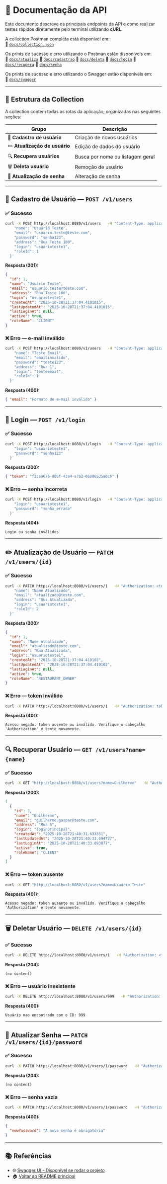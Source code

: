 # 🧩 Documentação da API

Este documento descreve os principais endpoints da API e como realizar testes rápidos diretamente pelo terminal utilizando **cURL**.

A collection Postman completa está disponível em:  
📂 [`docs/collection.json`](./collection.json)

Os prints de sucesso e erro utilizando o Postman estão disponíveis em:  
📂 [`docs/atualiza`](./atualiza)
📂 [`docs/cadastrao`](./cadastro)
📂 [`docs/deleta`](./deleta)
📂 [`docs/login`](./login)
📂 [`docs/recupera`](./recupera)
📂 [`docs/senha`](./senha)

Os prints de sucesso e erro utilizando o Swagger estão disponíveis em:  
📂 [`docs/swagger`](./swagger)

---

## 🚀 Estrutura da Collection

A collection contém todas as rotas da aplicação, organizadas nas seguintes seções:

| Grupo | Descrição                       |
|--------|---------------------------------|
| 🧾 **Cadastro de usuário** | Criação de novos usuários       |
| ✏️ **Atualização de usuário** | Edição de dados do usuário      |
| 🔍 **Recupera usuários** | Busca por nome ou listagem geral |
| 🗑️ **Deleta usuário** | Remoção de usuário              |
| 🔐 **Atualização de senha** | Alteração de senha     |

---

## 🧾 Cadastro de Usuário — `POST /v1/users`

### ✅ Sucesso

```bash
curl -X POST http://localhost:8080/v1/users   -H "Content-Type: application/json"   -d '{
    "name": "Usuário Teste",
    "email": "usuario.teste@teste.com",
    "password": "senha123",
    "address": "Rua Teste 100",
    "login": "usuarioteste1",
    "roleId": 1
  }'
```

**Resposta (201):**
```json
{
  "id": 1,
  "name": "Usuário Teste",
  "email": "usuario.teste@teste.com",
  "address": "Rua Teste 100",
  "login": "usuarioteste1",
  "createdAt": "2025-10-28T21:37:04.4101015",
  "lastUpdatedAt": "2025-10-28T21:37:04.4101015",
  "lastLoginAt": null,
  "active": true,
  "roleName": "CLIENT"
}
```

### ❌ Erro — e-mail inválido

```bash
curl -X POST http://localhost:8080/v1/users   -H "Content-Type: application/json"   -d '{
    "name": "Teste Email",
    "email": "emailinvalido",
    "password": "teste123",
    "address": "Rua 1",
    "login": "testeemail",
    "roleId": 1
  }'
```

**Resposta (400):**
```json
{ "email": "Formato de e-mail inválido" }
```

---

## 🔐 Login — `POST /v1/login`

### ✅ Sucesso

```bash
curl -X POST http://localhost:8080/v1/login   -H "Content-Type: application/json"   -d '{
    "login": "usuarioteste1",
    "password": "senha123"
  }'
```

**Resposta (200):**
```json
{ "token": "f2cea676-d06f-43a4-a7b2-06806535a0c6" }
```

### ❌ Erro — senha incorreta

```bash
curl -X POST http://localhost:8080/v1/login   -H "Content-Type: application/json"   -d '{
    "login": "usuarioteste1",
    "password": "senha_errada"
  }'
```

**Resposta (404):**
```text
Login ou senha inválidos
```

---

## ✏️ Atualização de Usuário — `PATCH /v1/users/{id}`

### ✅ Sucesso

```bash
curl -X PATCH http://localhost:8080/v1/users/1   -H "Authorization: <token>"   -H "Content-Type: application/json"   -d '{
    "name": "Nome Atualizado",
    "email": "atualizado@teste.com",
    "address": "Rua Atualizada",
    "login": "usuarioteste1",
    "roleId": 2
  }'
```

**Resposta (200):**
```json
{
  "id": 1,
  "name": "Nome Atualizado",
  "email": "atualizado@teste.com",
  "address": "Rua Atualizada",
  "login": "usuarioteste1",
  "createdAt": "2025-10-28T21:37:04.410102",
  "lastUpdatedAt": "2025-10-28T21:37:04.410102",
  "lastLoginAt": null,
  "active": true,
  "roleName": "RESTAURANT_OWNER"
}
```

### ❌ Erro — token inválido

```bash
curl -X PATCH http://localhost:8080/v1/users/1   -H "Authorization: token_invalido"   -H "Content-Type: application/json"   -d '{ "name": "Novo Nome" }'
```

**Resposta (401):**
```text
Acesso negado: token ausente ou inválido. Verifique o cabeçalho 'Authorization' e tente novamente.
```

---

## 🔍 Recuperar Usuário — `GET /v1/users?name={name}`

### ✅ Sucesso

```bash
curl -X GET "http://localhost:8080/v1/users?name=Guilherme"   -H "Authorization: <token>"
```

**Resposta (200):**
```json
[
  {
    "id": 2,
    "name": "Guilherme",
    "email": "guilherme.gaspar@teste.com",
    "address": "Rua 5",
    "login": "loginprincipal",
    "createdAt": "2025-10-28T21:40:31.633351",
    "lastUpdatedAt": "2025-10-28T21:40:33.694727",
    "lastLoginAt": "2025-10-28T21:40:33.693077",
    "active": true,
    "roleName": "CLIENT"
  }
]
```

### ❌ Erro — token ausente

```bash
curl -X GET "http://localhost:8080/v1/users?name=Usuário Teste"
```

**Resposta (401):**
```text
Acesso negado: token ausente ou inválido. Verifique o cabeçalho 'Authorization' e tente novamente.
```

---

## 🗑️ Deletar Usuário — `DELETE /v1/users/{id}`

### ✅ Sucesso

```bash
curl -X DELETE http://localhost:8080/v1/users/1   -H "Authorization: <token>"
```

**Resposta (204):**
```
(no content)
```

### ❌ Erro — usuário inexistente

```bash
curl -X DELETE http://localhost:8080/v1/users/999   -H "Authorization: <token>"
```

**Resposta (400):**
```text
Usuário nao encontrado com o ID: 999
```

---

## 🔑 Atualizar Senha — `PATCH /v1/users/{id}/password`

### ✅ Sucesso

```bash
curl -X PATCH http://localhost:8080/v1/users/1/password   -H "Authorization: <token>"   -H "Content-Type: application/json"   -d '{ "newPassword": "novaSenha123" }'
```

**Resposta (204):**
```
(no content)
```

### ❌ Erro — senha vazia

```bash
curl -X PATCH http://localhost:8080/v1/users/1/password   -H "Authorization: <token>"   -H "Content-Type: application/json"   -d '{ "newPassword": "" }'
```

**Resposta (400):**
```json
{
  "newPassword": "A nova senha é obrigatória"
}
```

---

## 📚 Referências

- 🌐 [Swagger UI - Disponível se rodar o projeto](http://localhost:8080/swagger-ui/index.html)
- 🏠 [Voltar ao README principal](../README.md)
